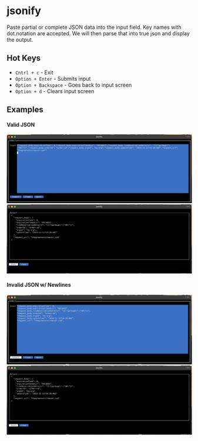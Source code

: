 # jsonify

Paste partial or complete JSON data into the input field.  Key names with dot.notation are accepted.  We will then 
parse that into true json and display the output.

## Hot Keys
- `Cntrl + c` - Exit
- `Option + Enter` - Submits input
- `Option + Backspace` - Goes back to input screen
- `Option + d` - Clears input screen

## Examples
#### Valid JSON
![Valid JSON Input](images/valid_input.png)
![Valid JSON Result](images/valid_result.png)

#### Invalid JSON w/ Newlines
![Invalid JSON With Newlines Input](images/newlines_input.png)
![Invalid JSON With Newlines Result](images/newlines_result.png)
